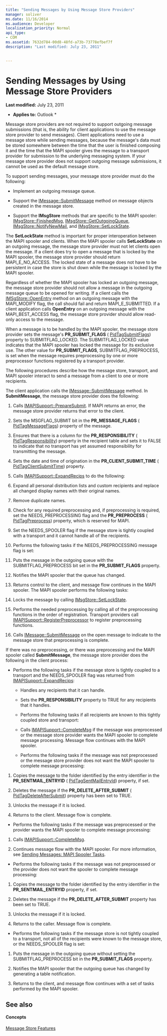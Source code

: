 ```yaml
---
title: "Sending Messages by Using Message Store Providers"
manager: soliver
ms.date: 11/16/2014
ms.audience: Developer
localization_priority: Normal
api_type:
- COM
ms.assetid: 7632d784-00d8-48fd-a73b-73778efbef7f
description: "Last modified: July 23, 2011"
 
 
---
```


# Sending Messages by Using Message Store Providers

 **Last modified:** July 23, 2011 
  
 * **Applies to:** Outlook * 
  
Message store providers are not required to support outgoing message submissions (that is, the ability for client applications to use the message store provider to send messages). Client applications need to use a message store while sending messages, because the message's data must be stored somewhere between the time that the user is finished composing it and the time that the MAPI spooler gives the message to a transport provider for submission to the underlying messaging system. If your message store provider does not support outgoing message submissions, it cannot be used as the default message store.
  
To support sending messages, your message store provider must do the following:
  
- Implement an outgoing message queue.
    
- Support the [IMessage::SubmitMessage](imessage-submitmessage.md) method on message objects created in the message store. 
    
- Support the **IMsgStore** methods that are specific to the MAPI spooler: [IMsgStore::FinishedMsg](imsgstore-finishedmsg.md), [IMsgStore::GetOutgoingQueue](imsgstore-getoutgoingqueue.md), [IMsgStore::NotifyNewMail](imsgstore-notifynewmail.md), and [IMsgStore::SetLockState](imsgstore-setlockstate.md).
    
The **SetLockState** method is important for proper interoperation between the MAPI spooler and clients. When the MAPI spooler calls **SetLockState** on an outgoing message, the message store provider must not let clients open the message. If a client does try to open a message that is locked by the MAPI spooler, the message store provider should return MAPI_E_NO_ACCESS. The locked state of a message does not have to be persistent in case the store is shut down while the message is locked by the MAPI spooler. 
  
Regardless of whether the MAPI spooler has locked an outgoing message, the message store provider should not allow a message in the outgoing message queue to be opened for writing. If a client calls the [IMSgStore::OpenEntry](imsgstore-openentry.md) method on an outgoing message with the MAPI_MODIFY flag, the call should fail and return MAPI_E_SUBMITTED. If a client application calls **OpenEntry** on an outgoing message with the MAPI_BEST_ACCESS flag, the message store provider should allow read-only access to the message. 
  
When a message is to be handled by the MAPI spooler, the message store provider sets the message's **PR_SUBMIT_FLAGS** ( [PidTagSubmitFlags](pidtagsubmitflags-canonical-property.md)) property to SUBMITFLAG_LOCKED. The SUBMITFLAG_LOCKED value indicates that the MAPI spooler has locked the message for its exclusive use. The other value for **PR_SUBMIT_FLAGS**, SUBMITFLAG_PREPROCESS, is set when the message requires preprocessing by one or more preprocessor functions registered by a transport provider.
  
The following procedures describe how the message store, transport, and MAPI spooler interact to send a message from a client to one or more recipients. 
  
The client application calls the [IMessage::SubmitMessage](imessage-submitmessage.md) method. In **SubmitMessage**, the message store provider does the following:
  
1. Calls [IMAPISupport::PrepareSubmit](imapisupport-preparesubmit.md). If MAPI returns an error, the message store provider returns that error to the client.
    
2. Sets the MSGFLAG_SUBMIT bit in the **PR_MESSAGE_FLAGS** ( [PidTagMessageFlags](pidtagmessageflags-canonical-property.md)) property of the message.
    
3. Ensures that there is a column for the **PR_RESPONSIBILITY** ( [PidTagResponsibility](pidtagresponsibility-canonical-property.md)) property in the recipient table and sets it to FALSE to indicate that no transport has yet assumed responsibility for transmitting the message.
    
4. Sets the date and time of origination in the **PR_CLIENT_SUBMIT_TIME** ( [PidTagClientSubmitTime](pidtagclientsubmittime-canonical-property.md)) property.
    
5. Calls [IMAPISupport::ExpandRecips](imapisupport-expandrecips.md) to do the following: 
    
1. Expand all personal distribution lists and custom recipients and replace all changed display names with their original names.
    
2. Remove duplicate names.
    
3. Check for any required preprocessing and, if preprocessing is required, set the NEEDS_PREPROCESSING flag and the **PR_PREPROCESS** ( [PidTagPreprocess](pidtagpreprocess-canonical-property.md)) property, which is reserved for MAPI. 
    
4. Set the NEEDS_SPOOLER flag if the message store is tightly coupled with a transport and it cannot handle all of the recipients. 
    
6. Performs the following tasks if the NEEDS_PREPROCESSING message flag is set:
    
1. Puts the message in the outgoing queue with the SUBMITFLAG_PREPROCESS bit set in the **PR_SUBMIT_FLAGS** property. 
    
2. Notifies the MAPI spooler that the queue has changed.
    
3. Returns control to the client, and message flow continues in the MAPI spooler. The MAPI spooler performs the following tasks: 
    
1. Locks the message by calling [IMsgStore::SetLockState](imsgstore-setlockstate.md).
    
2. Performs the needed preprocessing by calling all of the preprocessing functions in the order of registration. Transport providers call [IMAPISupport::RegisterPreprocessor](imapisupport-registerpreprocessor.md) to register preprocessing functions. 
    
3. Calls [IMessage::SubmitMessage](imessage-submitmessage.md) on the open message to indicate to the message store that preprocessing is complete. 
    
If there was no preprocessing, or there was preprocessing and the MAPI spooler called **SubmitMessage**, the message store provider does the following in the client process: 
  
- Performs the following tasks if the message store is tightly coupled to a transport and the NEEDS_SPOOLER flag was returned from [IMAPISupport::ExpandRecips](imapisupport-expandrecips.md):
    
  - Handles any recipients that it can handle.
    
  - Sets the **PR_RESPONSIBILITY** property to TRUE for any recipients that it handles. 
    
  - Performs the following tasks if all recipients are known to this tightly coupled store and transport: 
    
  - Calls [IMAPISupport::CompleteMsg](imapisupport-completemsg.md) if the message was preprocessed or the message store provider wants the MAPI spooler to complete message processing. Message flow continues with the MAPI spooler. 
    
  - Performs the following tasks if the message was not preprocessed or the message store provider does not want the MAPI spooler to complete message processing:
    
1. Copies the message to the folder identified by the entry identifier in the **PR_SENTMAIL_ENTRYID** ( [PidTagSentMailEntryId](pidtagsentmailentryid-canonical-property.md)) property, if set.
    
2. Deletes the message if the **PR_DELETE_AFTER_SUBMIT** ( [PidTagDeleteAfterSubmit](pidtagdeleteaftersubmit-canonical-property.md)) property has been set to TRUE.
    
3. Unlocks the message if it is locked.
    
4. Returns to the client. Message flow is complete.
    
  - Performs the following tasks if the message was preprocessed or the provider wants the MAPI spooler to complete message processing:
    
1. Calls [IMAPISupport::CompleteMsg](imapisupport-completemsg.md). 
    
2. Continues message flow with the MAPI spooler. For more information, see [Sending Messages: MAPI Spooler Tasks](sending-messages-mapi-spooler-tasks.md).
    
  - Performs the following tasks if the message was not preprocessed or the provider does not want the spooler to complete message processing:
    
1. Copies the message to the folder identified by the entry identifier in the **PR_SENTMAIL_ENTRYID** property, if set. 
    
2. Deletes the message if the **PR_DELETE_AFTER_SUBMIT** property has been set to TRUE. 
    
3. Unlocks the message if it is locked. 
    
4. Returns to the caller. Message flow is complete.
    
- Performs the following tasks if the message store is not tightly coupled to a transport, not all of the recipients were known to the message store, or the NEEDS_SPOOLER flag is set:
    
1. Puts the message in the outgoing queue without setting the SUBMITFLAG_PREPROCESS bit in the **PR_SUBMIT_FLAGS** property. 
    
2. Notifies the MAPI spooler that the outgoing queue has changed by generating a table notification. 
    
3. Returns to the client, and message flow continues with a set of tasks performed by the MAPI spooler.
    
## See also

#### Concepts

[Message Store Features](message-store-features.md)

